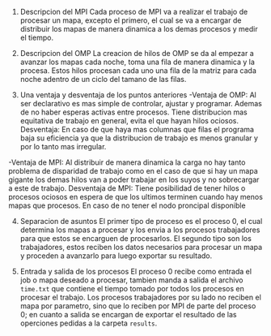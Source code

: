 1. Descripcion del MPI
Cada proceso de MPI va a realizar el trabajo de procesar un mapa, excepto el primero,
el cual se va a encargar de distribuir los mapas de manera dinamica a los demas procesos y medir el tiempo.

2. Descripcion del OMP
La creacion de hilos de OMP se da al empezar a avanzar los mapas cada noche, toma una fila de manera dinamica y la procesa.
Estos hilos procesan cada uno una fila de la matriz para cada noche adentro de un ciclo del tamano de las filas.

3. Una ventaja y desventaja de los puntos anteriores
-Ventaja de OMP: Al ser declarativo es mas simple de controlar, ajustar y programar. Ademas de no haber
 esperas activas entre procesos. Tiene distribucion mas equitativa de trabajo en general, evita el que hayan hilos ociosos.
 Desventaja: En caso de que haya mas columnas que filas el programa baja su eficiencia ya que la distribucion de trabajo es menos
 granular y por lo tanto mas irregular.
 
-Ventaja de MPI: Al distribuir de manera dinamica la carga no hay tanto problema de disparidad de trabajo como en el caso de
que si hay un mapa gigante los demas hilos van a poder trabajar en los suyos y no sobrecargar a este de trabajo.
Desventaja de MPI: Tiene posibilidad de tener hilos o procesos ociosos en espera de que los ultimos terminen cuando hay menos mapas que procesos.
En caso de no tener el nodo proncipal disponible

4. Separacion de asuntos
El primer tipo de proceso es el proceso 0, el cual determina los mapas a procesar y los envia a los
procesos trabajadores para que estos se encarguen de procesarlos.
El segundo tipo son los trabajadores, estos reciben los datos necesarios para procesar un mapa y
proceden a avanzarlo para luego exportar su resultado.

5. Entrada y salida de los procesos
El proceso 0 recibe como entrada el job o mapa deseado a procesar, tambien manda a salida el archivo
`time.txt` que contiene el tiempo tomado por todos los procesos en procesar el trabajo.
Los procesos trabajadores por su lado no reciben el mapa por parametro, sino que lo reciben por MPI
de parte del proceso 0; en cuanto a salida se encargan de exportar el resultado de las operciones pedidas a la carpeta `results`.
